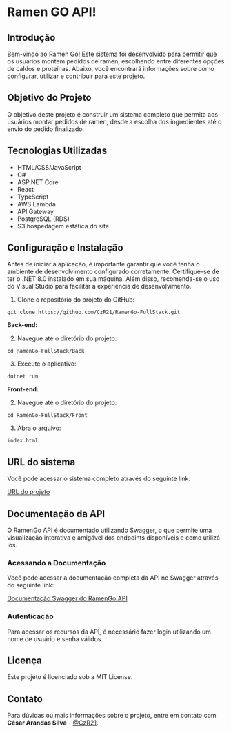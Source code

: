 # Ramen GO API!

## Introdução
Bem-vindo ao Ramen Go! Este sistema foi desenvolvido para permitir que os usuários montem pedidos de ramen, escolhendo entre diferentes opções de caldos e proteínas. Abaixo, você encontrará informações sobre como configurar, utilizar e contribuir para este projeto.

## Objetivo do Projeto
O objetivo deste projeto é construir um sistema completo que permita aos usuários montar pedidos de ramen, desde a escolha dos ingredientes até o envio do pedido finalizado.

## Tecnologias Utilizadas
- HTML/CSS/JavaScript
- C#
- ASP.NET Core
- React
- TypeScript
- AWS Lambda
- API Gateway
- PostgreSQL (RDS)
- S3 hospedágem estática do site


## Configuração e Instalação
Antes de iniciar a aplicação, é importante garantir que você tenha o ambiente de desenvolvimento configurado corretamente. Certifique-se de ter o .NET 8.0 instalado em sua máquina. Além disso, recomenda-se o uso do Visual Studio para facilitar a experiência de desenvolvimento.

1. Clone o repositório do projeto do GitHub:
```
git clone https://github.com/CzR21/RamenGo-FullStack.git
```

**Back-end:**

2. Navegue até o diretório do projeto:
```
cd RamenGo-FullStack/Back
```
3. Execute o aplicativo:
```
dotnet run
```

**Front-end:**

2. Navegue até o diretório do projeto:
```
cd RamenGo-FullStack/Front
```
3. Abra o arquivo:
```
index.html
```

## URL do sistema

Você pode acessar o sistema completo através do seguinte link:

[URL do projeto](http://ramen-go-frontend.s3-website-us-east-1.amazonaws.com)

## Documentação da API

O RamenGo API é documentado utilizando Swagger, o que permite uma visualização interativa e amigável dos endpoints disponíveis e como utilizá-los.

### Acessando a Documentação

Você pode acessar a documentação completa da API no Swagger através do seguinte link:

[Documentação Swagger do RamenGo API](https://yquxto04gk.execute-api.us-east-1.amazonaws.com/Prod/index.html)

### Autenticação

Para acessar os recursos da API, é necessário fazer login utilizando um nome de usuário e senha válidos.

## Licença
Este projeto é licenciado sob a MIT License.

## Contato
Para dúvidas ou mais informações sobre o projeto, entre em contato com **César Arandas Silva** - [@CzR21](https://github.com/CzR21).
